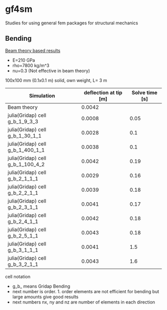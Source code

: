 # gf4sm
Studies for using general fem packages for structural mechanics

## Bending

[Beam theory based results](https://docs.google.com/spreadsheets/d/1350EPOZFU3kTkPZUV8PogOySmf1ne2bMS18DN-5WTs4/)
 * E=210 GPa
 * rho=7800 kg/m^3
 * nu=0.3 (Not effective in beam theory)

100x100 mm (0.1x0.1 m) solid, own weight, L= 3 m

| Simulation | deflection at tip [m] | Solve time [s]|
|------------|-----------------------|----------------|
| Beam theory | 0.0042| |
| julia(Gridap) cell g_b_1_9_3_3 | 0.0008 | 0.05 | 
| julia(Gridap) cell g_b_1_30_1_1 | 0.0028 | 0.1 | 
| julia(Gridap) cell g_b_1_400_1_1 | 0.0038 | 0.1 | 
| julia(Gridap) cell g_b_1_100_4_2 | 0.0042 | 0.19 |
| julia(Gridap) cell g_b_2_1_1_1 | 0.0029 | 0.16 | 
| julia(Gridap) cell g_b_2_2_1_1 | 0.0039 | 0.18 | 
| julia(Gridap) cell g_b_2_3_1_1 | 0.0041 | 0.17 | 
| julia(Gridap) cell g_b_2_4_1_1 | 0.0042 | 0.18 | 
| julia(Gridap) cell g_b_2_5_1_1 | 0.0043 | 0.18 | 
| julia(Gridap) cell g_b_3_1_1_1 | 0.0041 | 1.5 |
| julia(Gridap) cell g_b_3_2_1_1 | 0.0043 | 1.6 |

cell notation
 * g_b_ means Gridap Bending
 * next number is order. 1. order elements are not efficient for bending but large amounts give good results
 * next numbers nx, ny and nz are number of elements in each direction

